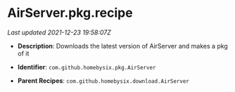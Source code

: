 # AirServer.pkg.recipe

_Last updated 2021-12-23 19:58:07Z_

- **Description**: Downloads the latest version of AirServer and makes a pkg of it


- **Identifier**: `com.github.homebysix.pkg.AirServer`

- **Parent Recipes**: `com.github.homebysix.download.AirServer`